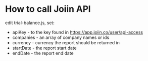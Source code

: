 # How to call Joiin API

edit trial-balance.js, set:

* apiKey - to the key found in https://app.joiin.co/user/api-access
* companies - an array of company names or ids
* currency - currency the report should be returned in
* startDate - the report start date
* endDate - the report end date

